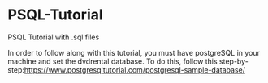 # PSQL-Tutorial
PSQL Tutorial with .sql files

In order to follow along with this tutorial, you must have postgreSQL in your machine and set the dvdrental database. To do this, follow this step-by-step:https://www.postgresqltutorial.com/postgresql-sample-database/
